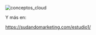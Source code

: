 
![conceptos_cloud](https://user-images.githubusercontent.com/13355927/30382882-a38a2f26-98a0-11e7-8d78-1241aaea32d6.png)

Y más en:

https://sudandomarketing.com/estudio1/
